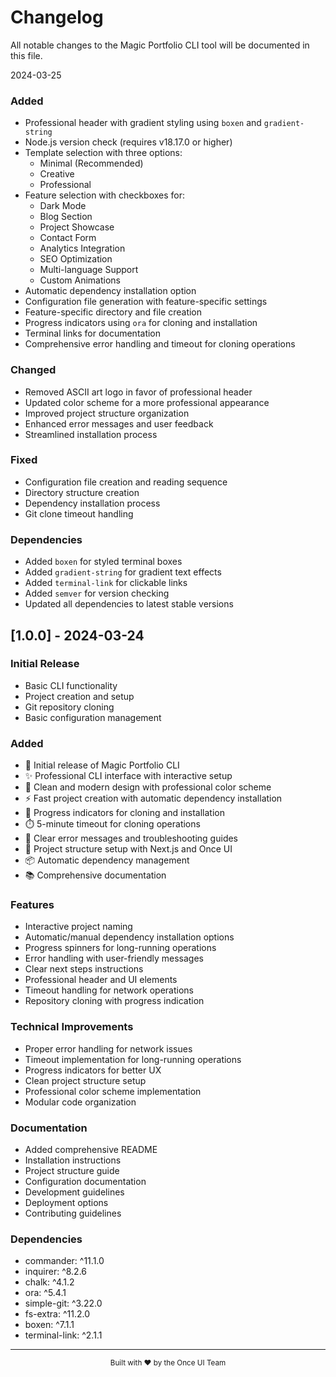 # Changelog

All notable changes to the Magic Portfolio CLI tool will be documented in this file.

   2024-03-25

### Added
- Professional header with gradient styling using `boxen` and `gradient-string`
- Node.js version check (requires v18.17.0 or higher)
- Template selection with three options:
  - Minimal (Recommended)
  - Creative
  - Professional
- Feature selection with checkboxes for:
  - Dark Mode
  - Blog Section
  - Project Showcase
  - Contact Form
  - Analytics Integration
  - SEO Optimization
  - Multi-language Support
  - Custom Animations
- Automatic dependency installation option
- Configuration file generation with feature-specific settings
- Feature-specific directory and file creation
- Progress indicators using `ora` for cloning and installation
- Terminal links for documentation
- Comprehensive error handling and timeout for cloning operations

### Changed
- Removed ASCII art logo in favor of professional header
- Updated color scheme for a more professional appearance
- Improved project structure organization
- Enhanced error messages and user feedback
- Streamlined installation process

### Fixed
- Configuration file creation and reading sequence
- Directory structure creation
- Dependency installation process
- Git clone timeout handling

### Dependencies
- Added `boxen` for styled terminal boxes
- Added `gradient-string` for gradient text effects
- Added `terminal-link` for clickable links
- Added `semver` for version checking
- Updated all dependencies to latest stable versions

## [1.0.0] - 2024-03-24

### Initial Release
- Basic CLI functionality
- Project creation and setup
- Git repository cloning
- Basic configuration management

### Added
- 🎉 Initial release of Magic Portfolio CLI
- ✨ Professional CLI interface with interactive setup
- 🎨 Clean and modern design with professional color scheme
- ⚡ Fast project creation with automatic dependency installation
- 🔄 Progress indicators for cloning and installation
- ⏱️ 5-minute timeout for cloning operations
- 📝 Clear error messages and troubleshooting guides
- 🎯 Project structure setup with Next.js and Once UI
- 📦 Automatic dependency management
- 📚 Comprehensive documentation

### Features
- Interactive project naming
- Automatic/manual dependency installation options
- Progress spinners for long-running operations
- Error handling with user-friendly messages
- Clear next steps instructions
- Professional header and UI elements
- Timeout handling for network operations
- Repository cloning with progress indication

### Technical Improvements
- Proper error handling for network issues
- Timeout implementation for long-running operations
- Progress indicators for better UX
- Clean project structure setup
- Professional color scheme implementation
- Modular code organization

### Documentation
- Added comprehensive README
- Installation instructions
- Project structure guide
- Configuration documentation
- Development guidelines
- Deployment options
- Contributing guidelines

### Dependencies
- commander: ^11.1.0
- inquirer: ^8.2.6
- chalk: ^4.1.2
- ora: ^5.4.1
- simple-git: ^3.22.0
- fs-extra: ^11.2.0
- boxen: ^7.1.1
- terminal-link: ^2.1.1

---

<div align="center">
  <sub>Built with ❤️ by the Once UI Team</sub>
</div> 